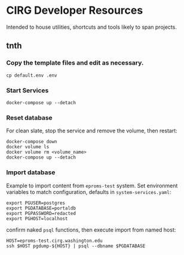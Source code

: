 # CIRG Developer Resources

Intended to house utilities, shortcuts and tools likely to span projects.

## tnth

### Copy the template files and edit as necessary.

```
cp default.env .env
```

### Start Services

```
docker-compose up --detach
```

### Reset database

For clean slate, stop the service and remove the volume, then restart: 

```
docker-compose down
docker volume ls
docker volume rm <volume_name>
docker-compose up --detach
```

### Import database

Example to import content from ``eproms-test`` system.  Set environment
variables to match configuration, defaults in `system-services.yaml`:

```
export PGUSER=postgres
export PGDATABASE=portaldb
export PGPASSWORD=redacted
export PGHOST=localhost
```

confirm naked `psql` functions, then execute import from named host:

```
HOST=eproms-test.cirg.washington.edu
ssh $HOST pgdump-${HOST} | psql --dbname $PGDATABASE
```

